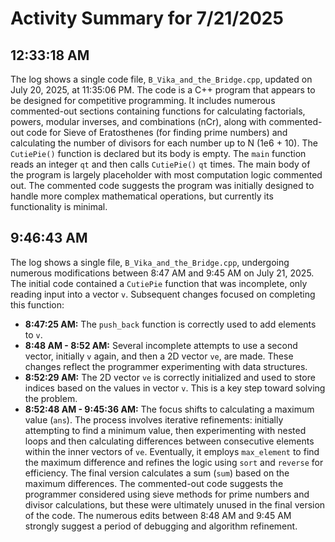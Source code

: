 # Activity Summary for 7/21/2025

## 12:33:18 AM
The log shows a single code file, `B_Vika_and_the_Bridge.cpp`, updated on July 20, 2025, at 11:35:06 PM.  The code is a C++ program that appears to be designed for competitive programming.  It includes numerous commented-out sections containing functions for calculating factorials, powers, modular inverses, and combinations (nCr), along with commented-out code for Sieve of Eratosthenes (for finding prime numbers) and calculating the number of divisors for each number up to N (1e6 + 10).  The `CutiePie()` function is declared but its body is empty. The `main` function reads an integer `qt` and then calls `CutiePie()` `qt` times.  The main body of the program is largely placeholder with most computation logic commented out.  The commented code suggests the program was initially designed to handle more complex mathematical operations, but currently its functionality is minimal.


## 9:46:43 AM
The log shows a single file, `B_Vika_and_the_Bridge.cpp`, undergoing numerous modifications between 8:47 AM and 9:45 AM on July 21, 2025.  The initial code contained a `CutiePie` function that was incomplete, only reading input into a vector `v`.  Subsequent changes focused on completing this function:

* **8:47:25 AM:** The `push_back` function is correctly used to add elements to `v`.
* **8:48 AM - 8:52 AM:** Several incomplete attempts to use a second vector, initially `v` again, and then a 2D vector `ve`, are made.  These changes reflect the programmer experimenting with data structures.
* **8:52:29 AM:**  The 2D vector `ve` is correctly initialized and used to store indices based on the values in vector `v`. This is a key step toward solving the problem.
* **8:52:48 AM - 9:45:36 AM:** The focus shifts to calculating a maximum value (`ans`). The process involves iterative refinements: initially attempting to find a minimum value, then experimenting with nested loops and then calculating differences between consecutive elements within the inner vectors of `ve`. Eventually, it employs `max_element` to find the maximum difference and refines the logic using `sort` and `reverse` for efficiency.  The final version calculates a sum (`sum`) based on the maximum differences.
The commented-out code suggests the programmer considered using sieve methods for prime numbers and divisor calculations, but these were ultimately unused in the final version of the code.  The numerous edits between 8:48 AM and 9:45 AM strongly suggest a period of debugging and algorithm refinement.
